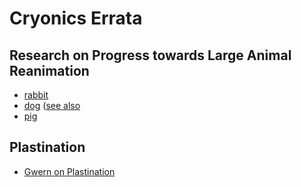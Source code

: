 # Cryonics Errata

## Research on Progress towards Large Animal Reanimation

* [rabbit](http://www.brainpreservation.org/asc_rabbit_fulleval/)
* [dog](http://www.alcor.org/Library/html/tbwcanine.html) ([see also](https://www.ncbi.nlm.nih.gov/pubmed/1188189?dopt=Abstract)
* [pig](https://www.technologyreview.com/s/611007/researchers-are-keeping-pig-brains-alive-outside-the-body/)

## Plastination

* [Gwern on Plastination](https://www.gwern.net/plastination)